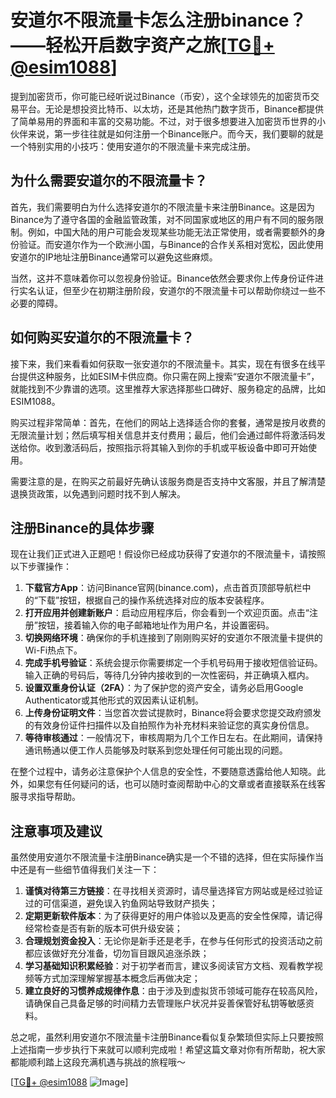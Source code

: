# 安道尔不限流量卡怎么注册binance？——轻松开启数字资产之旅[[TG💪+ @esim1088](https://t.me/s/esim1088)]

提到加密货币，你可能已经听说过Binance（币安），这个全球领先的加密货币交易平台。无论是想投资比特币、以太坊，还是其他热门数字货币，Binance都提供了简单易用的界面和丰富的交易功能。不过，对于很多想要进入加密货币世界的小伙伴来说，第一步往往就是如何注册一个Binance账户。而今天，我们要聊的就是一个特别实用的小技巧：使用安道尔的不限流量卡来完成注册。

## 为什么需要安道尔的不限流量卡？

首先，我们需要明白为什么选择安道尔的不限流量卡来注册Binance。这是因为Binance为了遵守各国的金融监管政策，对不同国家或地区的用户有不同的服务限制。例如，中国大陆的用户可能会发现某些功能无法正常使用，或者需要额外的身份验证。而安道尔作为一个欧洲小国，与Binance的合作关系相对宽松，因此使用安道尔的IP地址注册Binance通常可以避免这些麻烦。

当然，这并不意味着你可以忽视身份验证。Binance依然会要求你上传身份证件进行实名认证，但至少在初期注册阶段，安道尔的不限流量卡可以帮助你绕过一些不必要的障碍。

## 如何购买安道尔的不限流量卡？

接下来，我们来看看如何获取一张安道尔的不限流量卡。其实，现在有很多在线平台提供这种服务，比如ESIM卡供应商。你只需在网上搜索“安道尔不限流量卡”，就能找到不少靠谱的选项。这里推荐大家选择那些口碑好、服务稳定的品牌，比如ESIM1088。

购买过程非常简单：首先，在他们的网站上选择适合你的套餐，通常是按月收费的无限流量计划；然后填写相关信息并支付费用；最后，他们会通过邮件将激活码发送给你。收到激活码后，按照指示将其输入到你的手机或平板设备中即可开始使用。

需要注意的是，在购买之前最好先确认该服务商是否支持中文客服，并且了解清楚退换货政策，以免遇到问题时找不到人解决。

## 注册Binance的具体步骤

现在让我们正式进入正题吧！假设你已经成功获得了安道尔的不限流量卡，请按照以下步骤操作：

1. **下载官方App**：访问Binance官网(binance.com)，点击首页顶部导航栏中的“下载”按钮，根据自己的操作系统选择对应的版本安装程序。
2. **打开应用并创建新账户**：启动应用程序后，你会看到一个欢迎页面。点击“注册”按钮，接着输入你的电子邮箱地址作为用户名，并设置密码。
3. **切换网络环境**：确保你的手机连接到了刚刚购买好的安道尔不限流量卡提供的Wi-Fi热点下。
4. **完成手机号验证**：系统会提示你需要绑定一个手机号码用于接收短信验证码。输入正确的号码后，等待几分钟内接收到的一次性密码，并正确填入框内。
5. **设置双重身份认证（2FA）**：为了保护您的资产安全，请务必启用Google Authenticator或其他形式的双因素认证机制。
6. **上传身份证明文件**：当您首次尝试提款时，Binance将会要求您提交政府颁发的有效身份证件扫描件以及自拍照作为补充材料来验证您的真实身份信息。
7. **等待审核通过**：一般情况下，审核周期为几个工作日左右。在此期间，请保持通讯畅通以便工作人员能够及时联系到您处理任何可能出现的问题。

在整个过程中，请务必注意保护个人信息的安全性，不要随意透露给他人知晓。此外，如果您有任何疑问的话，也可以随时查阅帮助中心的文章或者直接联系在线客服寻求指导帮助。

## 注意事项及建议

虽然使用安道尔不限流量卡注册Binance确实是一个不错的选择，但在实际操作当中还是有一些细节值得我们关注一下：

1. **谨慎对待第三方链接**：在寻找相关资源时，请尽量选择官方网站或是经过验证过的可信渠道，避免误入钓鱼网站导致财产损失；
2. **定期更新软件版本**：为了获得更好的用户体验以及更高的安全性保障，请记得经常检查是否有新的版本可供升级安装；
3. **合理规划资金投入**：无论你是新手还是老手，在参与任何形式的投资活动之前都应该做好充分准备，切勿盲目跟风追涨杀跌；
4. **学习基础知识积累经验**：对于初学者而言，建议多阅读官方文档、观看教学视频等方式加深理解掌握基本概念后再做决定；
5. **建立良好的习惯养成规律作息**：由于涉及到虚拟货币领域可能存在较高风险，请确保自己具备足够的时间精力去管理账户状况并妥善保管好私钥等敏感资料。

总之呢，虽然利用安道尔不限流量卡注册Binance看似复杂繁琐但实际上只要按照上述指南一步步执行下来就可以顺利完成啦！希望这篇文章对你有所帮助，祝大家都能顺利踏上这段充满机遇与挑战的旅程哦～

[[TG💪+ @esim1088](https://t.me/s/esim1088) ![Image](https://i.postimg.cc/4NQfJmqS/Snipaste-2025-05-13-00-14-12.png)]